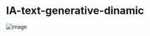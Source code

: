 # IA-text-generative-dinamic

![image](https://github.com/Danluis/IA-text-generative-dinamic/assets/76414400/3b1debb7-8ab3-477b-8974-7530e46697b7)
